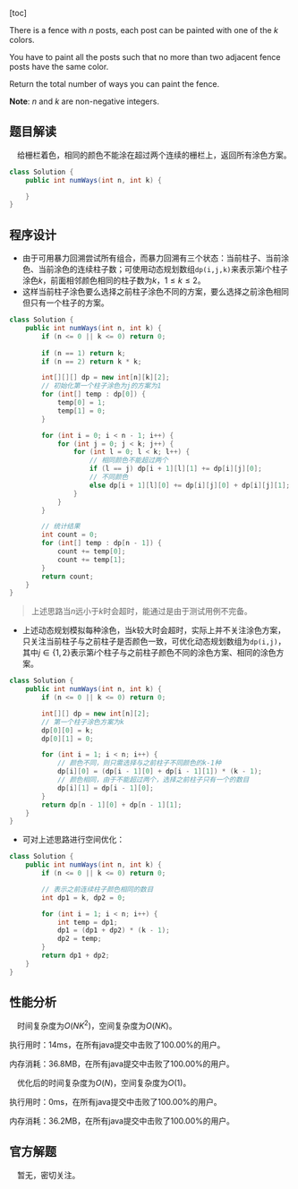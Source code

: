[toc]

There is a fence with $n$ posts, each post can be painted with one of the $k$ colors.

You have to paint all the posts such that no more than two adjacent fence posts have the same color.

Return the total number of ways you can paint the fence.



**Note**:
$n$ and $k$ are non-negative integers.



## 题目解读

&emsp;给栅栏着色，相同的颜色不能涂在超过两个连续的栅栏上，返回所有涂色方案。

```java
class Solution {
    public int numWays(int n, int k) {

    }
}
```

## 程序设计

* 由于可用暴力回溯尝试所有组合，而暴力回溯有三个状态：当前柱子、当前涂色、当前涂色的连续柱子数；可使用动态规划数组`dp(i,j,k)`来表示第$i$个柱子涂色$k$，前面相邻颜色相同的柱子数为$k$，$1 \le k \le 2$。
* 这样当前柱子涂色要么选择之前柱子涂色不同的方案，要么选择之前涂色相同但只有一个柱子的方案。

```java
class Solution {
    public int numWays(int n, int k) {
        if (n <= 0 || k <= 0) return 0;
        
        if (n == 1) return k;
        if (n == 2) return k * k;

        int[][][] dp = new int[n][k][2];
        // 初始化第一个柱子涂色为j的方案为1
        for (int[] temp : dp[0]) {
            temp[0] = 1;
            temp[1] = 0;
        }

        for (int i = 0; i < n - 1; i++) {
            for (int j = 0; j < k; j++) {
                for (int l = 0; l < k; l++) {
                    // 相同颜色不能超过两个
                    if (l == j) dp[i + 1][l][1] += dp[i][j][0];
                    // 不同颜色
                    else dp[i + 1][l][0] += dp[i][j][0] + dp[i][j][1];
                }
            }
        }

        // 统计结果
        int count = 0;
        for (int[] temp : dp[n - 1]) {
            count += temp[0];
            count += temp[1];
        }
        return count;
    }
}
```

> 上述思路当$n$远小于$k$时会超时，能通过是由于测试用例不完备。

* 上述动态规划模拟每种涂色，当$k$较大时会超时，实际上并不关注涂色方案，只关注当前柱子与之前柱子是否颜色一致，可优化动态规划数组为`dp(i,j)`，其中$j \in \{1, 2\}$表示第$i$个柱子与之前柱子颜色不同的涂色方案、相同的涂色方案。

```java
class Solution {
    public int numWays(int n, int k) {
        if (n <= 0 || k <= 0) return 0;

        int[][] dp = new int[n][2];
        // 第一个柱子涂色方案为k
        dp[0][0] = k;
        dp[0][1] = 0;

        for (int i = 1; i < n; i++) {
            // 颜色不同，则只需选择与之前柱子不同颜色的k-1种
            dp[i][0] = (dp[i - 1][0] + dp[i - 1][1]) * (k - 1);
            // 颜色相同，由于不能超过两个，选择之前柱子只有一个的数目
            dp[i][1] = dp[i - 1][0];
        }
        return dp[n - 1][0] + dp[n - 1][1];
    }
}
```

* 可对上述思路进行空间优化：

```java
class Solution {
    public int numWays(int n, int k) {
        if (n <= 0 || k <= 0) return 0;

        // 表示之前连续柱子颜色相同的数目
        int dp1 = k, dp2 = 0;

        for (int i = 1; i < n; i++) {
            int temp = dp1;
            dp1 = (dp1 + dp2) * (k - 1);
            dp2 = temp;
        }
        return dp1 + dp2;
    }
}
```

## 性能分析

&emsp;时间复杂度为$O(NK^2)$，空间复杂度为$O(NK)$。

执行用时：14ms，在所有java提交中击败了100.00%的用户。

内存消耗：36.8MB，在所有java提交中击败了100.00%的用户。

&emsp;优化后的时间复杂度为$O(N)$，空间复杂度为$O(1)$。

执行用时：0ms，在所有java提交中击败了100.00%的用户。

内存消耗：36.2MB，在所有java提交中击败了100.00%的用户。

## 官方解题

&emsp;暂无，密切关注。